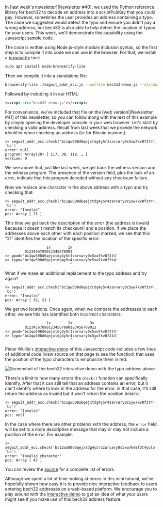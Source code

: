 In [last week's newsletter][Newsletter #40], we used the Python
reference library for bech32 to decode an address into a scriptPubKey
that you could pay.  However, sometimes the user provides an address
containing a typo.  The code we suggested would detect the typo and
ensure you didn't pay a wrong address, but bech32 is also able to help
detect the location of typos for your users.  This week, we'll
demonstrate this capability using the [Javascript sample code][].

The code is written using Node.js-style module inclusion syntax, so the
first step is to compile it into code we can use in the browser.  For
that, we install a [browserify][] tool:

```bash
sudo apt install node-browserify-lite
```

Then we compile it into a standalone file:

```bash
browserify-lite ./segwit_addr_ecc.js --outfile bech32-demo.js --standalone segwit_addr_ecc
```

Followed by including it in our HTML:

```html
<script src="bech32-demo.js"></script>
```

For convenience, we've included that file on the [web
version][Newsletter #41] of this newsletter, so you can follow along
with the rest of this example by simply opening the developer console in
your web browser.  Let's start by checking a valid address.  Recall from
last week that we provide the network identifier when checking an
address (`bc` for Bitcoin mainnet):

```text
>> segwit_addr_ecc.check('bc1qw508d6qejxtdg4y5r3zarvary0c5xw7kv8f3t4', 'bc')
error: null
program: Array(20) [ 117, 30, 118, … ]
version: 0
```

We see above that, just like last week, we get back the witness version
and the witness program.  The presence of the version field, plus the
lack of an error, indicate that this program decoded without any
checksum failure.

Now we replace one character in the above address with a typo and try
checking that:

```text
>> segwit_addr_ecc.check('bc1qw508d6qejxtdg4y5r4zarvary0c5xw7kv8f3t4', 'bc')
error: "Invalid"
pos: Array [ 21 ]
```

This time we get back the description of the error (the address is
invalid because it doesn't match its checksum) and a position.  If we
place the addresses above each other with each position marked, we see
that this "21" identifies the location of the specific error:

```text
                   1x        2x
         0123456789012345678901
>> good='bc1qw508d6qejxtdg4y5r3zarvary0c5xw7kv8f3t4'
>> typo='bc1qw508d6qejxtdg4y5r4zarvary0c5xw7kv8f3t4'
                              ^
```

What if we make an additional replacement to the typo address and try
again?

```text
>> segwit_addr_ecc.check('bc1qw508d6qejxtdg4y5r4zarvary0c5yw7kv8f3t4', 'bc')
error: "Invalid"
pos: Array [ 32, 21 ]
```

We get two locations.  Once again, when we compare the addresses to
each other, we see this has identified both incorrect characters:

```text
                   1x        2x        3x
         012345678901234567890123456789012
>> good='bc1qw508d6qejxtdg4y5r3zarvary0c5xw7kv8f3t4'
>> typo='bc1qw508d6qejxtdg4y5r4zarvary0c5yw7kv8f3t4'
                              ^          ^
```

Pieter Wuille's [interactive demo][] of this Javascript code includes
a few lines of additional code (view source on that page to see the
function) that uses the position of the typo characters to emphasize
them in red:

![Screenshot of the bech32 interactive demo with the typo address above](/img/posts/2019-04-bech32-demo.png)

There's a limit to how many errors the `check()` function can specifically identify.
After that it can still tell that an address contains an error, but it
can't identify where to look in the address for the error.  In that
case, it'll still return the address as invalid but it won't return the
position details:

```text
>> segwit_addr_ecc.check('bc1qw508z6qejxtdg4y5r4zarvary0c5yw7kv8f3t4', 'bc')
error: "Invalid"
pos: null
```

In the case where there are other problems with the address, the `error`
field will be set to a more descriptive message that may or may not
include a position of the error.  For example:

```text
>> segwit_addr_ecc.check('bc1zw508d6qejxtdg4y5r3zarvary0c5xw7kv8f3t4yolo', 'bc')
error: "Invalid character"
pos: Array [ 43 ]
```

You can review the [source][bech32 errors] for a complete list of
errors.

Although we spent a lot of time looking at errors in this mini tutorial,
we've hopefully shown how easy it is to provide nice interactive
feedback to users entering bech32 addresses on a web-based platform.  We
encourage you to play around with the [interactive demo][] to get an
idea of what your users might see if you make use of this bech32 address
feature.

<script src="/misc/bech32-demo.js"></script>
[browserify]: http://browserify.org/
[javascript sample code]: https://github.com/sipa/bech32/tree/master/ecc/javascript
[interactive demo]: http://bitcoin.sipa.be/bech32/demo/demo.html
[bech32 errors]: https://github.com/sipa/bech32/blob/master/ecc/javascript/segwit_addr_ecc.js#L54
